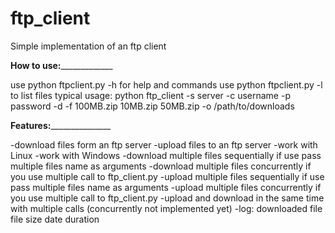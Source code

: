 # ftp_client
Simple implementation of an ftp client

______How to use:___________________

use python ftpclient.py -h for help and commands
use python ftpclient.py -l to list files
typical usage:
python ftp_client -s server -c username -p password -d -f 100MB.zip 10MB.zip 50MB.zip -o /path/to/downloads

______Features:_____________________

-download files form an ftp server
-upload files to an ftp server
-work with Linux
-work with Windows
-download multiple files sequentially if use pass multiple files name as arguments
-download multiple files concurrently if you use multiple call to ftp_client.py
-upload multiple files sequentially if use pass multiple files name as arguments
-upload multiple files concurrently if you use multiple call to ftp_client.py
-upload and download in the same time with multiple calls (concurrently not implemented yet)
-log:
    downloaded file
    file size
    date
    duration
